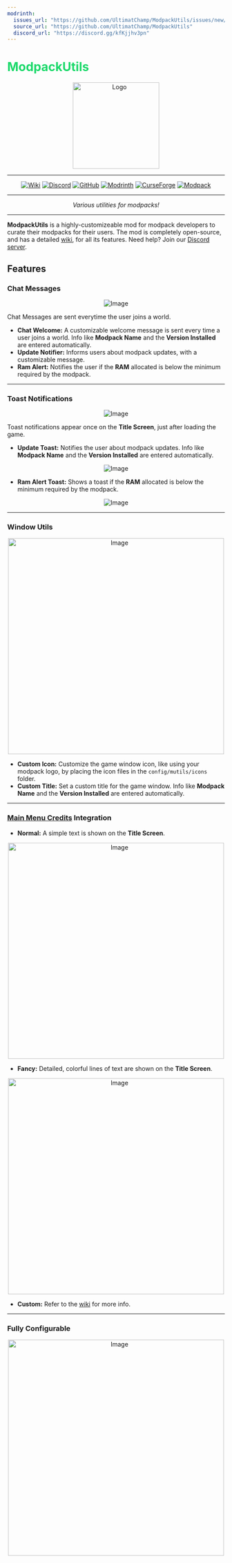 ```yaml
---
modrinth:
  issues_url: "https://github.com/UltimatChamp/ModpackUtils/issues/new/choose"
  source_url: "https://github.com/UltimatChamp/ModpackUtils"
  discord_url: "https://discord.gg/kfKjjhv3pn"
---
```

# <font color="#1bd96a">ModpackUtils</font>

<center><img alt="Logo" width="200px" src="https://cdn.modrinth.com/data/wklFEiuR/images/690d8f555972de3b24cd7ee82c083ebb6a3e2155.png">

<hr>

[![Wiki](https://img.shields.io/badge/MUtils-Wiki-%2300AF5C?style=for-the-badge&logo=googledocs&logoColor=%23fff&color=blue)](https://moddedmc.org/en/mod/mutils/docs)
[![Discord](https://img.shields.io/badge/Discord-Server-%2300AF5C?style=for-the-badge&logo=discord&logoColor=%23fff&color=%235865F2)](https://discord.gg/kfKjjhv3pn)
[![GitHub](https://img.shields.io/badge/On-GitHub-%230D1117?style=for-the-badge&logo=github)](https://github.com/UltimatChamp/ModpackUtils)
[![Modrinth](https://img.shields.io/badge/On-Modrinth-%2300AF5C?style=for-the-badge&logo=modrinth)](https://modrinth.com/mod/mutils)
[![CurseForge](https://img.shields.io/badge/On-CurseForge-%23f16436?style=for-the-badge&logo=curseforge)](https://www.curseforge.com/minecraft/mc-mods/mutils)
[![Modpack](https://img.shields.io/badge/modpack-%2300AF5C?style=for-the-badge&logo=modrinth&label=my)](https://modrinth.com/modpack/optimum-fuse)

<hr>

_Various utilities for modpacks!_

</center>

<hr>

**ModpackUtils** is a highly-customizeable mod for modpack developers to curate their modpacks for their users. The mod is completely open-source, and has a detailed [wiki](https://moddedmc.org/en/mod/mutils/docs), for all its features. Need help? Join our [Discord server](https://discord.gg/kfKjjhv3pn).

## Features

### **Chat Messages**

<center><img alt="Image" src="https://cdn.modrinth.com/data/wklFEiuR/images/eaaf432d67e179d959d3168664b036066569c56d.png"></center>

Chat Messages are sent everytime the user joins a world.

- **Chat Welcome:** A customizable welcome message is sent every time a user joins a world. Info like **Modpack Name** and the **Version Installed** are entered automatically.
- **Update Notifier:** Informs users about modpack updates, with a customizable message.
- **Ram Alert:** Notifies the user if the **RAM** allocated is below the minimum required by the modpack.

<hr>

### **Toast Notifications**

<center><img alt="Image" src="https://cdn.modrinth.com/data/wklFEiuR/images/bb4eab77e98c9c38a531eab45fc5592c820e27bd.png"></center>

Toast notifications appear once on the **Title Screen**, just after loading the game.

- **Update Toast:** Notifies the user about modpack updates. Info like **Modpack Name** and the **Version Installed** are entered automatically.
<center><img alt="Image" src="https://cdn.modrinth.com/data/wklFEiuR/images/6caafc0c6b550f253e436013b512b9cbe8f481c6.png"></center>

- **Ram Alert Toast:** Shows a toast if the **RAM** allocated is below the minimum required by the modpack.
<center><img alt="Image" src="https://cdn.modrinth.com/data/wklFEiuR/images/1ed4d7879849bef6bfb958b1bca34b8564e3087e.png"></center>

<hr>

### **Window Utils**

<center><img alt="Image" width="500px" src="https://cdn.modrinth.com/data/wklFEiuR/images/baa927e9b7b79d611a43001e95d5c265a496c1ae.png"></center>

- **Custom Icon:** Customize the game window icon, like using your modpack logo, by placing the icon files in the `config/mutils/icons` folder.
- **Custom Title:** Set a custom title for the game window. Info like **Modpack Name** and the **Version Installed** are entered automatically.

<hr>

### **[Main Menu Credits](https://modrinth.com/mod/main-menu-credits) Integration**

- **Normal:** A simple text is shown on the **Title Screen**.
<center><img alt="Image" width="500px" src="https://cdn.modrinth.com/data/wklFEiuR/images/eb466d2073aa184d5fd796ecd481d305a8cf3b1e.png"></center>

- **Fancy:** Detailed, colorful lines of text are shown on the **Title Screen**.
<center><img alt="Image" width="500px" src="https://cdn.modrinth.com/data/wklFEiuR/images/3f30c098d0146265d173a80ad280fc9997b227bb.png"></center>

- **Custom:** Refer to the [wiki](https://moddedmc.org/en/mod/mutils/docs) for more info.

<hr>

### **Fully Configurable**

<center><img alt="Image" width="500px" src="https://cdn.modrinth.com/data/wklFEiuR/images/6cd1285e5d528af345e34e1795ef4cc4ee51457c.png"></center>
